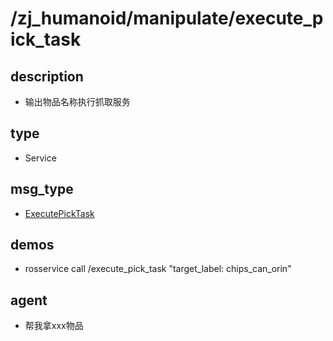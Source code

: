 # /zj_humanoid/manipulate/execute_pick_task

## description
- 输出物品名称执行抓取服务

## type
- Service

## msg_type
- [ExecutePickTask](../../../zj_humanoid_types.md#ExecutePickTask)

## demos
- rosservice call /execute_pick_task "target_label: chips_can_orin"

## agent
- 帮我拿xxx物品

